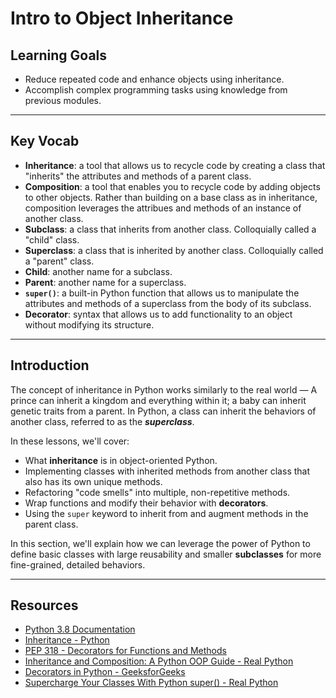 # Intro to Object Inheritance

## Learning Goals

- Reduce repeated code and enhance objects using inheritance.
- Accomplish complex programming tasks using knowledge from previous modules.

***

## Key Vocab

- **Inheritance**: a tool that allows us to recycle code by creating a class
that "inherits" the attributes and methods of a parent class.
- **Composition**: a tool that enables you to recycle code by adding objects to
other objects. Rather than building on a base class as in inheritance,
composition leverages the attribues and methods of an instance of another class.
- **Subclass**: a class that inherits from another class. Colloquially called
a "child" class.
- **Superclass**: a class that is inherited by another class. Colloquially
called a "parent" class.
- **Child**: another name for a subclass.
- **Parent**: another name for a superclass.
- **`super()`**: a built-in Python function that allows us to manipulate the
attributes and methods of a superclass from the body of its subclass.
- **Decorator**: syntax that allows us to add functionality to an object
without modifying its structure.

***

## Introduction

The concept of inheritance in Python works similarly to the real world — A
prince can inherit a kingdom and everything within it; a baby can inherit
genetic traits from a parent. In Python, a class can inherit the behaviors of
another class, referred to as the **_superclass_**.

In these lessons, we'll cover:

- What **inheritance** is in object-oriented Python.
- Implementing classes with inherited methods from another class that also has
its own unique methods.
- Refactoring "code smells" into multiple, non-repetitive methods.
- Wrap functions and modify their behavior with **decorators**.
- Using the `super` keyword to inherit from and augment methods in the parent
class.

In this section, we'll explain how we can leverage the power of Python to
define basic classes with large reusability and smaller **subclasses** for more
fine-grained, detailed behaviors.

***

## Resources

- [Python 3.8 Documentation](https://docs.python.org/3.8/)
- [Inheritance - Python](https://docs.python.org/3/tutorial/classes.html#inheritance)
- [PEP 318 - Decorators for Functions and Methods](https://peps.python.org/pep-0318/)
- [Inheritance and Composition: A Python OOP Guide - Real Python](https://realpython.com/inheritance-composition-python/)
- [Decorators in Python - GeeksforGeeks](https://www.geeksforgeeks.org/decorators-in-python/)
- [Supercharge Your Classes With Python super() - Real Python](https://realpython.com/python-super/)
